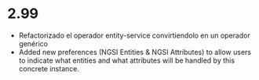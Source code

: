 2.99
====
* Refactorizado el operador entity-service convirtiendolo en un operador genérico
* Added new preferences (NGSI Entities & NGSI Attributes) to allow users to indicate what entities and what attributes will be handled by this concrete instance.
